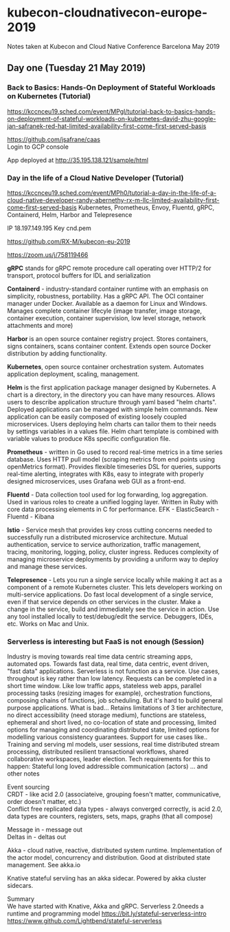 # kubecon-cloudnativecon-europe-2019
Notes taken at Kubecon and Cloud Native Conference Barcelona May 2019

## Day one (Tuesday 21 May 2019)

### Back to Basics: Hands-On Deployment of Stateful Workloads on Kubernetes (Tutorial)
https://kccnceu19.sched.com/event/MPgl/tutorial-back-to-basics-hands-on-deployment-of-stateful-workloads-on-kubernetes-david-zhu-google-jan-safranek-red-hat-limited-availability-first-come-first-served-basis

https://github.com/jsafrane/caas  
Login to GCP console

App deployed at http://35.195.138.121/sample/html

### Day in the life of a Cloud Native Developer (Tutorial)
https://kccnceu19.sched.com/event/MPh0/tutorial-a-day-in-the-life-of-a-cloud-native-developer-randy-abernethy-rx-m-llc-limited-availability-first-come-first-served-basis
Kubernetes, Prometheus, Envoy, Fluentd, gRPC, Containerd, Helm, Harbor and Telepresence

IP 18.197.149.195
Key cnd.pem

https://github.com/RX-M/kubecon-eu-2019

https://zoom.us/j/758119466

**gRPC** stands for gRPC remote procedure call operating over HTTP/2 for transport, protocol buffers for IDL and serialization

**Containerd** - industry-standard container runtime with an emphasis on simplicity, robustness, portability. Has a gRPC API. The OCI container manager under Docker.  Available as a daemon for Linux and Windows.  Manages complete container lifecyle (image transfer, image storage, container execution, container supervision, low level storage, network attachments and more)

**Harbor** is an open source container registry project.  Stores containers, signs containers, scans container content.  Extends open source Docker distribution by adding functionality.

**Kubernetes**, open source container orchestration system. Automates application deployment, scaling, management.

**Helm** is the first application package manager designed by Kubernetes.
A chart is a directory, in the directory you can have many resources.  Allows users to describe application structure through yaml based "helm charts".  Deployed applications can be managed with simple helm commands.  New application can be easily composed of existing loosely coupled microservices.  Users deploying helm charts can tailor them to their needs by settings variables in a values file. Helm chart template is combined with variable values to produce K8s specific configuration file.

**Prometheus** - written in Go used to record real-time metrics in a time series database.
Uses HTTP pull model (scraping metrics from end points using openMetrics format).  Provides flexible timeseries DSL for queries, supports real-time alerting, integrates with K8s, easy to integrate with properly designed microservices, uses Grafana web GUI as a front-end.

**Fluentd** - Data collection tool used for log forwarding, log aggregation.  Used in various roles to create a unified logging layer.  Written in Ruby with core data processing elements in C for performance.
EFK - ElasticSearch - Fluentd - Kibana

**Istio** - Service mesh that provides key cross cutting concerns needed to successfully run a distributed microservice architecture.  Mutual authentication, service to service authorization, traffic management, tracing, monitoring, logging, policy, cluster ingress.  Reduces complexity of managing microservice deployments by providing a uniform way to deploy and manage these services.

**Telepresence** - Lets you run a single service locally while making it act as a component of a remote Kubernetes cluster.  This lets developers working on multi-service applications.  Do fast local development of a single service, even if that service depends on other services in the cluster.  Make a change in the service, build and immediately see the service in action.  Use any tool installed locally to test/debug/edit the service.  Debuggers, IDEs, etc.
Works on Mac and Unix.

### Serverless is interesting but FaaS is not enough (Session)

Industry is moving towards real time data centric streaming apps, automated ops.
Towards fast data, real time, data centric, event driven, "fast data" applications.
Serverless is not function as a service.
Use cases, throughout is key rather than low latency.  Requests can be completed in a short time window.  Like low traffic apps, stateless web apps, parallel processing tasks (resizing images for example), orchestration functions, composing chains of functions, job scheduling.
But it's hard to build general purpose applications.  What is bad…
Retains limitations of 3 tier architecture, no direct accessibility (need storage medium), functions are stateless, ephemeral and short lived, no co-location of state and processing, limited options for managing and coordinating distributed state, limited options for modelling various consistency guarantees.
Support for use cases like.. Training and serving ml models, user sessions, real time distributed stream processing, distributed resilient transactional workflows, shared collaborative workspaces, leader election.
Tech requirements for this to happen: Stateful long loved addressible communication (actors) … and other notes  

Event sourcing  
CRDT - like acid 2.0 (associateive, grouping foesn't matter, communicative, order doesn't matter, etc.)  
Conflict free replicated data types - always converged correctly, is acid 2.0, data types are counters, registers, sets, maps, graphs (that all compose)  

Message in - message out  
Deltas in - deltas out  

Akka - cloud native, reactive, distributed system runtime. Implementation of the actor model, concurrency and distribution.  Good at distributed state management.  See akka.io  

Knative stateful serviing has an akka sidecar.  Powered by akka cluster sidecars.  

Summary  
We have started with Knative, Akka and gRPC.
Serverless 2.0needs a runtime and programming model
https://bit.ly/stateful-serverless-intro  
https://www.github.com/Lightbend/stateful-serverless

